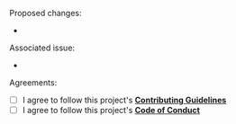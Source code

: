 Proposed changes:

<!--
Please insert below the list of changes in this pull request. For example:

- Added some functionality
- Deleted old things
- Fixed bug_name bug
-->

-

Associated issue:

<!--
If this pull request is associated to any issue, then put its number here please. For example:

- #8
-->

- 

Agreements:

- [ ] I agree to follow this project's [__Contributing Guidelines__](https://github.com/ixray-team/.github/blob/default/CONTRIBUTING.md)
- [ ] I agree to follow this project's [__Code of Conduct__](https://github.com/ixray-team/.github/blob/default/CODE_OF_CONDUCT.md)
